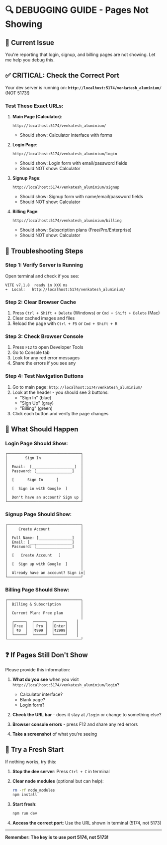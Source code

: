 # 🔍 DEBUGGING GUIDE - Pages Not Showing

## 🚨 Current Issue

You're reporting that login, signup, and billing pages are not showing. Let me help you debug this.

## ✅ **CRITICAL: Check the Correct Port**

Your dev server is running on: **`http://localhost:5174/venkatesh_aluminium/`** (NOT 5173!)

### Test These Exact URLs:

1. **Main Page (Calculator)**:
   ```
   http://localhost:5174/venkatesh_aluminium/
   ```
   - Should show: Calculator interface with forms

2. **Login Page**:
   ```
   http://localhost:5174/venkatesh_aluminium/login
   ```
   - Should show: Login form with email/password fields
   - Should NOT show: Calculator

3. **Signup Page**:
   ```
   http://localhost:5174/venkatesh_aluminium/signup
   ```
   - Should show: Signup form with name/email/password fields
   - Should NOT show: Calculator

4. **Billing Page**:
   ```
   http://localhost:5174/venkatesh_aluminium/billing
   ```
   - Should show: Subscription plans (Free/Pro/Enterprise)
   - Should NOT show: Calculator

## 🔧 Troubleshooting Steps

### Step 1: Verify Server is Running
Open terminal and check if you see:
```
VITE v7.1.8  ready in XXX ms
➜  Local:   http://localhost:5174/venkatesh_aluminium/
```

### Step 2: Clear Browser Cache
1. Press `Ctrl + Shift + Delete` (Windows) or `Cmd + Shift + Delete` (Mac)
2. Clear cached images and files
3. Reload the page with `Ctrl + F5` or `Cmd + Shift + R`

### Step 3: Check Browser Console
1. Press `F12` to open Developer Tools
2. Go to Console tab
3. Look for any red error messages
4. Share the errors if you see any

### Step 4: Test Navigation Buttons
1. Go to main page: `http://localhost:5174/venkatesh_aluminium/`
2. Look at the header - you should see 3 buttons:
   - "Sign In" (blue)
   - "Sign Up" (gray)
   - "Billing" (green)
3. Click each button and verify the page changes

## 🎯 What Should Happen

### Login Page Should Show:
```
┌─────────────────────────────────┐
│        Sign In                  │
│                                 │
│  Email:  [___________________]  │
│  Password: [________________]   │
│                                 │
│  [      Sign In      ]          │
│                                 │
│  [  Sign in with Google  ]      │
│                                 │
│  Don't have an account? Sign up │
└─────────────────────────────────┘
```

### Signup Page Should Show:
```
┌─────────────────────────────────┐
│     Create Account              │
│                                 │
│  Full Name: [_______________]   │
│  Email: [___________________]   │
│  Password: [________________]   │
│                                 │
│  [   Create Account   ]         │
│                                 │
│  [  Sign up with Google  ]      │
│                                 │
│  Already have an account? Sign in│
└─────────────────────────────────┘
```

### Billing Page Should Show:
```
┌─────────────────────────────────┐
│  Billing & Subscription         │
│                                 │
│  Current Plan: Free plan        │
│                                 │
│  ┌─────┐  ┌─────┐  ┌─────┐    │
│  │Free │  │ Pro │  │Enter│    │
│  │ ₹0  │  │₹999 │  │₹2999│    │
│  └─────┘  └─────┘  └─────┘    │
└─────────────────────────────────┘
```

## ❓ If Pages Still Don't Show

Please provide this information:

1. **What do you see** when you visit `http://localhost:5174/venkatesh_aluminium/login`?
   - Calculator interface?
   - Blank page?
   - Login form?

2. **Check the URL bar** - does it stay at `/login` or change to something else?

3. **Browser console errors** - press F12 and share any red errors

4. **Take a screenshot** of what you're seeing

## 🔄 Try a Fresh Start

If nothing works, try this:

1. **Stop the dev server**: Press `Ctrl + C` in terminal

2. **Clear node modules** (optional but can help):
   ```bash
   rm -rf node_modules
   npm install
   ```

3. **Start fresh**:
   ```bash
   npm run dev
   ```

4. **Access the correct port**: Use the URL shown in terminal (5174, not 5173)

---

**Remember: The key is to use port 5174, not 5173!**